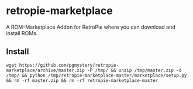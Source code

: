 # retropie-marketplace
A ROM-Marketplace Addon for RetroPie where you can download and install ROMs.

## Install

```
wget https://github.com/pgmystery/retropie-marketplace/archive/master.zip -P /tmp/ && unzip /tmp/master.zip -d /tmp/ && python /tmp/retropie-marketplace-master/marketplace/setup.py && rm -rf master.zip && rm -rf retropie-marketplace-master
```

